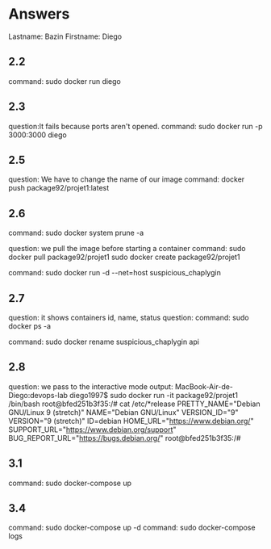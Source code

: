 # Answers

Lastname: Bazin	
Firstname: Diego

## 2.2
command:
sudo docker run diego

## 2.3
question:It fails because ports aren't opened.
command: sudo docker run -p 3000:3000 diego

## 2.5
question: We have to change the name of our image
command: docker push package92/projet1:latest

## 2.6
command: sudo docker system prune -a

question: we pull the image before starting a container 
command: 
sudo docker pull package92/projet1
sudo docker create package92/projet1

command:
sudo docker run -d --net=host suspicious_chaplygin

## 2.7
question: it shows containers id, name, status 
question:
command: sudo docker ps -a

command:
sudo docker rename suspicious_chaplygin api
## 2.8
question: we pass to the interactive mode 
output:
MacBook-Air-de-Diego:devops-lab diego1997$ sudo docker run -it package92/projet1 /bin/bash
root@bfed251b3f35:/# cat /etc/*release
PRETTY_NAME="Debian GNU/Linux 9 (stretch)"
NAME="Debian GNU/Linux"
VERSION_ID="9"
VERSION="9 (stretch)"
ID=debian
HOME_URL="https://www.debian.org/"
SUPPORT_URL="https://www.debian.org/support"
BUG_REPORT_URL="https://bugs.debian.org/"
root@bfed251b3f35:/# 


## 3.1
command:
sudo docker-compose up

## 3.4
command: sudo docker-compose up -d
command: sudo docker-compose logs
